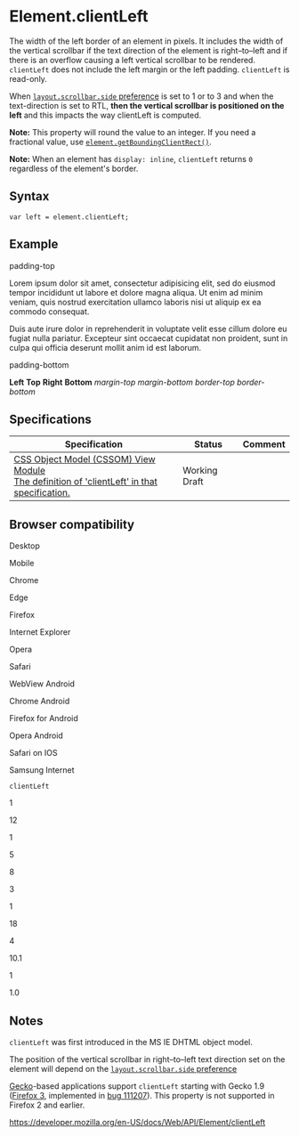 Element.clientLeft
==================

The width of the left border of an element in pixels. It includes the width of the vertical scrollbar if the text direction of the element is right–to–left and if there is an overflow causing a left vertical scrollbar to be rendered. `clientLeft` does not include the left margin or the left padding. `clientLeft` is read-only.

When [`layout.scrollbar.side` preference](http://kb.mozillazine.org/Layout.scrollbar.side) is set to 1 or to 3 and when the text-direction is set to RTL, **then the vertical scrollbar is positioned on the left** and this impacts the way clientLeft is computed.

**Note:** This property will round the value to an integer. If you need a fractional value, use [`element.getBoundingClientRect()`](getboundingclientrect).

**Note:** When an element has `display: inline`, `clientLeft` returns `0` regardless of the element's border.

Syntax
------

    var left = element.clientLeft;

Example
-------

padding-top

Lorem ipsum dolor sit amet, consectetur adipisicing elit, sed do eiusmod tempor incididunt ut labore et dolore magna aliqua. Ut enim ad minim veniam, quis nostrud exercitation ullamco laboris nisi ut aliquip ex ea commodo consequat.

Duis aute irure dolor in reprehenderit in voluptate velit esse cillum dolore eu fugiat nulla pariatur. Excepteur sint occaecat cupidatat non proident, sunt in culpa qui officia deserunt mollit anim id est laborum.

padding-bottom

**Left** **Top** **Right** **Bottom** *margin-top* *margin-bottom* *border-top* *border-bottom*

Specifications
--------------

<table><thead><tr class="header"><th>Specification</th><th>Status</th><th>Comment</th></tr></thead><tbody><tr class="odd"><td><a href="https://drafts.csswg.org/cssom-view/#dom-element-clientleft">CSS Object Model (CSSOM) View Module<br />
<span class="small">The definition of 'clientLeft' in that specification.</span></a></td><td><span class="spec-wd">Working Draft</span></td><td></td></tr></tbody></table>

Browser compatibility
---------------------

Desktop

Mobile

Chrome

Edge

Firefox

Internet Explorer

Opera

Safari

WebView Android

Chrome Android

Firefox for Android

Opera Android

Safari on IOS

Samsung Internet

`clientLeft`

1

12

1

5

8

3

1

18

4

10.1

1

1.0

Notes
-----

`clientLeft` was first introduced in the MS IE DHTML object model.

The position of the vertical scrollbar in right–to–left text direction set on the element will depend on the [`layout.scrollbar.side` preference](http://kb.mozillazine.org/Layout.scrollbar.side)

[Gecko](https://developer.mozilla.org/en-US/Gecko)-based applications support `clientLeft` starting with Gecko 1.9 ([Firefox 3](https://developer.mozilla.org/en-US/Firefox_3), implemented in [bug 111207](https://bugzilla.mozilla.org/show_bug.cgi?id=111207)). This property is not supported in Firefox 2 and earlier.

<a href="https://developer.mozilla.org/en-US/docs/Web/API/Element/clientLeft" class="_attribution-link">https://developer.mozilla.org/en-US/docs/Web/API/Element/clientLeft</a>
